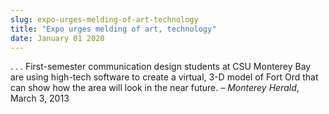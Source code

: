 ```yaml
---
slug: expo-urges-melding-of-art-technology
title: "Expo urges melding of art, technology"
date: January 01 2020
---
```


 
<p>
  . . . First-semester communication design students at CSU Monterey Bay are
  using high-tech software to create a virtual, 3-D model of Fort Ord that can
  show how the area will look in the near future. – <em>Monterey Herald</em>,
  March 3, 2013
</p>
 
